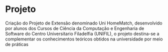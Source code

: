 # Projeto
Criação do Projeto de Extensão denominado Uni HomeMatch, desenvolvido por alunos dos Cursos de Ciência da Computação e Engenharia de Software do Centro Universitario Filadelfia (UNIFIL), o projeto destina-se a complementar os conhecimentos teóricos obtidos na universidade por meio de práticas
